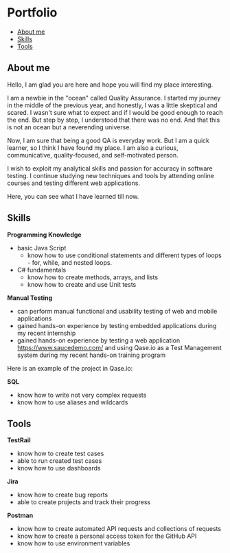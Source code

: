 # Portfolio
 * [About me](#about-me)
 * [Skills](#skills)
 * [Tools](#tools)
 
## About me
Hello, I am glad you are here and hope you will find my place interesting. 

I am a newbie in the "ocean" called Quality Assurance. I started my journey in the middle of the previous year, and honestly, I was a little skeptical and scared. I wasn't sure what to expect and if I would be good enough to reach the end. But step by step, I understood that there was no end. And that this is not an ocean but a neverending universe.

Now, I am sure that being a good QA is everyday work. But I am a quick learner, so I think I have found my place. I am also a curious, communicative, quality-focused, and self-motivated person.

I wish to exploit my analytical skills and passion for accuracy in software testing. I continue studying new techniques and tools by attending online courses and testing different web applications.

Here, you can see what I have learned till now.
 
 ## Skills
 __Programming Knowledge__
  * basic Java Script
    - know how to use conditional statements and different types of loops - for, while, and nested loops.
  * C# fundamentals
    - know how to create methods, arrays, and lists
    - know how to create and use Unit tests

__Manual Testing__
  * can perform manual functional and usability testing of web and mobile applications
  * gained hands-on experience by testing embedded applications during my recent internship
  * gained hands-on experience by testing a web application https://www.saucedemo.com/ and using Qase.io as a Test Management system during my recent hands-on training program

Here is an example of the project in Qase.io: 

__SQL__
 * know how to write not very complex requests
 * know how to use aliases and wildcards
 
    
 ## Tools
 
 __TestRail__
  * know how to create test cases 
  * able to run created test cases
  * know how to use dashboards 
  
__Jira__
  * know how to create bug reports
  * able to create projects and track their progress
  
 __Postman__
  * know how to create automated API requests and collections of requests
  * know how to create a personal access token for the GitHub API 
  * know how to use environment variables



